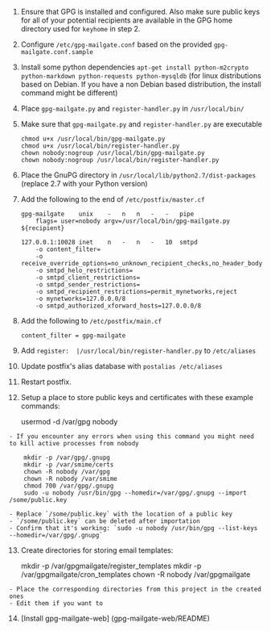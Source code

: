  1. Ensure that GPG is installed and configured. Also make sure public keys for
    all of your potential recipients are available in the GPG home directory
    used for `keyhome` in step 2.

 2. Configure `/etc/gpg-mailgate.conf` based on the provided
    `gpg-mailgate.conf.sample`

 3. Install some python dependencies `apt-get install python-m2crypto python-markdown python-requests python-mysqldb` (for linux distributions based on Debian. If you have a non Debian based distribution, the install command might be different)

 4. Place `gpg-mailgate.py` and `register-handler.py` in `/usr/local/bin/`

 5. Make sure that `gpg-mailgate.py` and `register-handler.py` are executable

        chmod u+x /usr/local/bin/gpg-mailgate.py
        chmod u+x /usr/local/bin/register-handler.py
        chown nobody:nogroup /usr/local/bin/gpg-mailgate.py
        chown nobody:nogroup /usr/local/bin/register-handler.py
 
 6. Place the GnuPG directory in `/usr/local/lib/python2.7/dist-packages` (replace 2.7 with your
    Python version)
 
 7. Add the following to the end of `/etc/postfix/master.cf`

        gpg-mailgate    unix    -   n   n   -   -   pipe
            flags= user=nobody argv=/usr/local/bin/gpg-mailgate.py ${recipient}

        127.0.0.1:10028 inet    n   -   n   -   10  smtpd
            -o content_filter=
            -o receive_override_options=no_unknown_recipient_checks,no_header_body_checks
            -o smtpd_helo_restrictions=
            -o smtpd_client_restrictions=
            -o smtpd_sender_restrictions=
            -o smtpd_recipient_restrictions=permit_mynetworks,reject
            -o mynetworks=127.0.0.0/8
            -o smtpd_authorized_xforward_hosts=127.0.0.0/8

 8. Add the following to `/etc/postfix/main.cf`

        content_filter = gpg-mailgate
        
 9. Add `register:	|/usr/local/bin/register-handler.py` to `/etc/aliases`
 
 10. Update postfix's alias database with `postalias /etc/aliases`

 11. Restart postfix.

 12. Setup a place to store public keys and certificates with these example commands:

        usermod -d /var/gpg nobody

    - If you encounter any errors when using this command you might need to kill active processes from nobody

        mkdir -p /var/gpg/.gnupg
        mkdir -p /var/smime/certs
        chown -R nobody /var/gpg
        chown -R nobody /var/smime
        chmod 700 /var/gpg/.gnupg
        sudo -u nobody /usr/bin/gpg --homedir=/var/gpg/.gnupg --import /some/public.key

    - Replace `/some/public.key` with the location of a public key
    - `/some/public.key` can be deleted after importation
    - Confirm that it's working: `sudo -u nobody /usr/bin/gpg --list-keys --homedir=/var/gpg/.gnupg`

 13. Create directories for storing email templates:

        mkdir -p /var/gpgmailgate/register_templates
		mkdir -p /var/gpgmailgate/cron_templates
		chown -R nobody /var/gpgmailgate

    - Place the corresponding directories from this project in the created ones 
    - Edit them if you want to

 14. [Install gpg-mailgate-web] (gpg-mailgate-web/README)
 